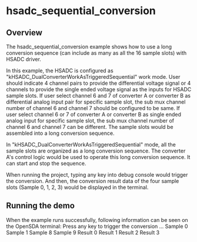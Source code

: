 # hsadc_sequential_conversion

## Overview

The hsadc_sequential_conversion example shows how to use a long conversion sequence (can include as many as all the 16 sample slots) with HSADC driver.

In this example, the HSADC is configured as "kHSADC_DualConverterWorkAsTriggeredSequential" work mode. User should indicate 4 channel pairs to provide the differential voltage signal or 4 channels to provide the single ended voltage signal as the inputs for HSADC sample slots. If user select channel 6 and 7 of converter A or converter B as differential analog input pair for specific sample slot, the sub mux channel number of channel 6 and channel 7 should be configured to be same. If user select channel 6 or 7 of converter A or converter B as single ended analog input for specific sample slot, the sub mux channel number of channel 6 and channel 7 can be different. The sample slots would be assembled into a long conversion sequence.

In "kHSADC_DualConverterWorkAsTriggeredSequential" mode, all the sample slots are organized as a long conversion sequence. The converter A's control logic would be used to operate this long conversion sequence. It can start and stop the sequence.

When running the project, typing any key into debug console would trigger the conversion. And then, the conversion result data of the four sample slots (Sample 0, 1, 2, 3) would be displayed in the terminal. 

## Running the demo
When the example runs successfully, following information can be seen on the OpenSDA terminal:
Press any key to trigger the conversion ...
Sample 0    Sample 1    Sample 8    Sample 9
Result 0    Result 1    Result 2    Result 3
